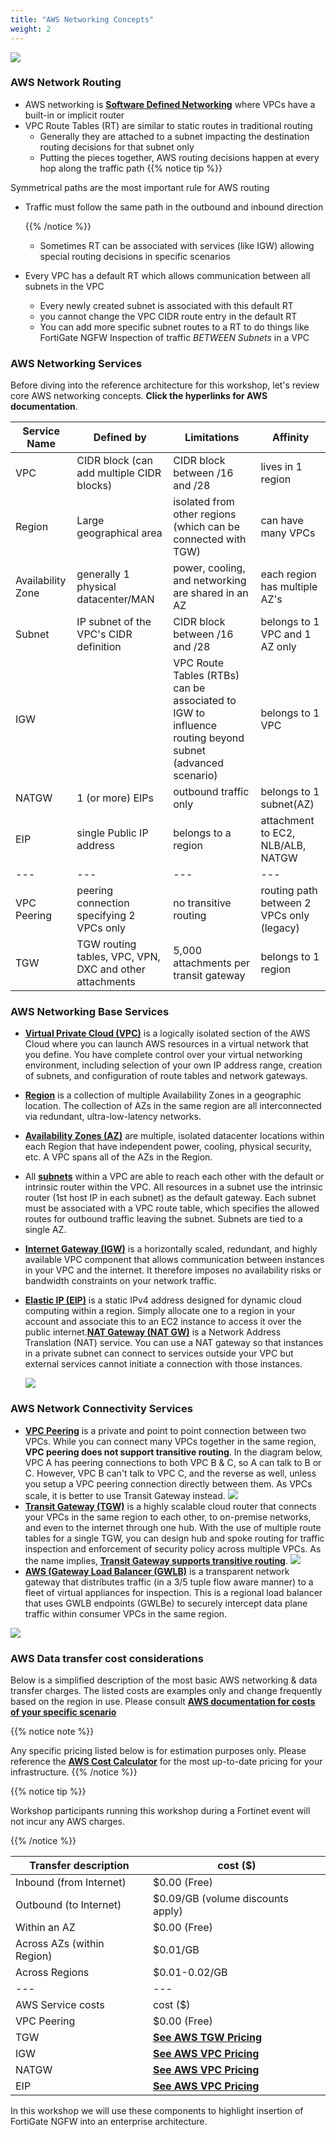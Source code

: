 ```yaml
---
title: "AWS Networking Concepts"
weight: 2
---
```


![](AWS_networking.png)

### AWS Network Routing
  - AWS networking is [**Software Defined Networking**](https://www.vmware.com/topics/glossary/content/software-defined-networking.html.html) where VPCs have a built-in or implicit router
  - VPC Route Tables (RT) are similar to static routes in traditional routing
    - Generally they are attached to a subnet impacting the destination routing decisions for that subnet only
    - Putting the pieces together, AWS routing decisions happen at every hop along the traffic path
      {{% notice tip %}} 

Symmetrical paths are the most important rule for AWS routing
  - Traffic must follow the same path in the outbound and inbound direction

     {{% /notice %}}
    - Sometimes RT can be associated with services (like IGW) allowing special routing decisions in specific scenarios
  - Every VPC has a default RT which allows communication between all subnets in the VPC
    - Every newly created subnet is associated with this default RT
    - you cannot change the VPC CIDR route entry in the default RT
    - You can add more specific subnet routes to a RT to do things like FortiGate NGFW Inspection of traffic _BETWEEN Subnets_ in a VPC

### AWS Networking Services

Before diving into the reference architecture for this workshop, let's review core AWS networking concepts. **Click the hyperlinks for AWS documentation**.

Service Name | Defined by                               | Limitations | Affinity
--- |------------------------------------------|-------------| ---
VPC | CIDR block (can add multiple CIDR blocks) | CIDR block between /16 and /28 | lives in 1 region
Region| Large geographical area | isolated from other regions (which can be connected with TGW) | can have many VPCs
Availability Zone | generally 1 physical datacenter/MAN | power, cooling, and networking are shared in an AZ | each region has multiple AZ's
Subnet | IP subnet of the VPC's CIDR definition | CIDR block between /16 and /28 | belongs to 1 VPC and 1 AZ only
IGW | | VPC Route Tables (RTBs) can be associated to IGW to influence routing beyond subnet (advanced scenario) | belongs to 1 VPC
NATGW | 1 (or more) EIPs | outbound traffic only | belongs to 1 subnet(AZ)
EIP | single Public IP address | belongs to a region | attachment to EC2, NLB/ALB, NATGW
--- | --- | --- | ---
VPC Peering | peering connection specifying 2 VPCs only | no transitive routing | routing path between 2 VPCs only (legacy)
TGW | TGW routing tables, VPC, VPN, DXC and other attachments | 5,000 attachments per transit gateway | belongs to 1 region


### AWS Networking Base Services
- [**Virtual Private Cloud (VPC)**](https://docs.aws.amazon.com/vpc/latest/userguide/how-it-works.html) is a logically isolated section of the AWS Cloud where you can launch AWS resources in a virtual network that you define. You have complete control over your virtual networking environment, including selection of your own IP address range, creation of subnets, and configuration of route tables and network gateways.
- [**Region**](https://docs.aws.amazon.com/AWSEC2/latest/UserGuide/using-regions-availability-zones.html#concepts-regions) is a collection of multiple Availability Zones in a geographic location. The collection of AZs in the same region are all interconnected via redundant, ultra-low-latency networks.
- [**Availability Zones (AZ)**](https://docs.aws.amazon.com/AWSEC2/latest/UserGuide/using-regions-availability-zones.html#concepts-availability-zones) are multiple, isolated datacenter locations within each Region that have independent power, cooling, physical security, etc. A VPC spans all of the AZs in the Region. 
- All [**subnets**](https://docs.aws.amazon.com/vpc/latest/userguide/configure-subnets.html) within a VPC are able to reach each other with the default or intrinsic router within the VPC. All resources in a subnet use the intrinsic router (1st host IP in each subnet) as the default gateway. Each subnet must be associated with a VPC route table, which specifies the allowed routes for outbound traffic leaving the subnet. Subnets are tied to a single AZ.
- [**Internet Gateway (IGW)**](https://docs.aws.amazon.com/vpc/latest/userguide/VPC_Internet_Gateway.html) is a horizontally scaled, redundant, and highly available VPC component that allows communication between instances in your VPC and the internet. It therefore imposes no availability risks or bandwidth constraints on your network traffic.
- [**Elastic IP (EIP)**](https://docs.aws.amazon.com/vpc/latest/userguide/vpc-eips.html) is a static IPv4 address designed for dynamic cloud computing within a region. Simply allocate one to a region in your account and associate this to an EC2 instance to access it over the public internet.[**NAT Gateway (NAT GW)**](https://docs.aws.amazon.com/vpc/latest/userguide/vpc-nat-gateway.html) is a Network Address Translation (NAT) service. You can use a NAT gateway so that instances in a private subnet can connect to services outside your VPC but external services cannot initiate a connection with those instances.

  ![](image-vpc-simple.png)

### AWS Network Connectivity Services
- [**VPC Peering**](https://docs.aws.amazon.com/vpc/latest/peering/vpc-peering-basics.html) is a private and point to point connection between two VPCs. While you can connect many VPCs together in the same region, **VPC peering does not support transitive routing**. In the diagram below, VPC A has peering connections to both VPC B & C, so A can talk to B or C. However, VPC B can't talk to VPC C, and the reverse as well, unless you setup a VPC peering connection directly between them. As VPCs scale, it is better to use Transit Gateway instead.
  ![](image-vpc-peering.png)
- [**Transit Gateway (TGW)**](https://docs.aws.amazon.com/vpc/latest/tgw/how-transit-gateways-work.html) is a highly scalable cloud router that connects your VPCs in the same region to each other, to on-premise networks, and even to the internet through one hub. With the use of multiple route tables for a single TGW, you can design hub and spoke routing for traffic inspection and enforcement of security policy across multiple VPCs. As the name implies, [**Transit Gateway supports transitive routing**](https://docs.aws.amazon.com/vpc/latest/tgw/TGW_Scenarios.html).
  ![](image-tgw-appliance.png)
- [**AWS (Gateway Load Balancer (GWLB)**](https://aws.amazon.com/blogs/aws/introducing-aws-gateway-load-balancer-easy-deployment-scalability-and-high-availability-for-partner-appliances/) is a transparent network gateway that distributes traffic (in a 3/5 tuple flow aware manner) to a fleet of virtual appliances for inspection. This is a regional load balancer that uses GWLB endpoints (GWLBe) to securely intercept data plane traffic within consumer VPCs in the same region.

![](image-gwlb.png)

### AWS Data transfer cost considerations
Below is a simplified description of the most basic AWS networking & data transfer charges.  The listed costs are examples only and change frequently based on the region in use.  Please consult [**AWS documentation for costs of your specific scenario**](https://aws.amazon.com/blogs/architecture/overview-of-data-transfer-costs-for-common-architectures/)

{{% notice note %}}

Any specific pricing listed below is for estimation purposes only.  Please reference the [**AWS Cost Calculator**](https://calculator.aws/#/) for the most up-to-date pricing for your infrastructure. 
{{% /notice %}}

{{% notice tip %}}

Workshop participants running this workshop during a Fortinet event will not incur any AWS charges.

{{% /notice %}}

Transfer description | cost ($)
--- | ---
Inbound (from Internet) | $0.00 (Free)
Outbound (to Internet) | $0.09/GB (volume discounts apply)
Within an AZ | $0.00 (Free)
Across AZs (within Region) | $0.01/GB
Across Regions | $0.01-0.02/GB
--- | ---
AWS Service costs | cost ($)
VPC Peering | $0.00 (Free)
TGW | [**See AWS TGW Pricing**](https://aws.amazon.com/transit-gateway/pricing/)
IGW | [**See AWS VPC Pricing**](https://aws.amazon.com/vpc/pricing/)
NATGW | [**See AWS VPC Pricing**](https://aws.amazon.com/vpc/pricing/) 
EIP | [**See AWS VPC Pricing**](https://aws.amazon.com/vpc/pricing/)

In this workshop we will use these components to highlight insertion of FortiGate NGFW into an enterprise architecture. 
